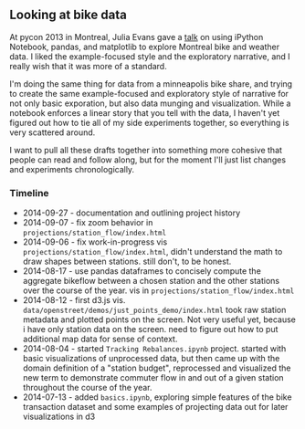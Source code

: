 
## Looking at bike data

At pycon 2013 in Montreal, Julia Evans gave a [talk](http://nbviewer.ipython.org/github/jvns/talks/blob/master/mtlpy35/pistes-cyclables.ipynb) on using iPython Notebook, pandas, and matplotlib to explore Montreal bike and weather data.  I liked the example-focused style and the exploratory narrative, and I really wish that it was more of a standard.

I'm doing the same thing for data from a minneapolis bike share, and trying to create the same example-focused and exploratory style of narrative for not only basic exporation, but also data munging and visualization.  While a notebook enforces a linear story that you tell with the data, I haven't yet figured out how to tie all of my side experiments together, so everything is very scattered around.

I want to pull all these drafts together into something more cohesive that people can read and follow along, but for the moment I'll just list changes and experiments chronologically.

### Timeline

* 2014-09-27 - documentation and outlining project history
* 2014-09-07 - fix zoom behavior in `projections/station_flow/index.html`
* 2014-09-06 - fix work-in-progress vis `projections/station_flow/index.html`, didn't understand the math to draw shapes between stations. still don't, to be honest. 
* 2014-08-17 - use pandas dataframes to concisely compute the aggregate bikeflow between a chosen station and the other stations over the course of the year. vis in `projections/station_flow/index.html`
* 2014-08-12 - first d3.js vis.  `data/openstreet/demos/just_points_demo/index.html` took raw station metadata and plotted points on the screen.  Not very useful yet, because i have only station data on the screen. need to figure out how to put additional map data for sense of context.
* 2014-08-04 - started `Tracking Rebalances.ipynb` project.  started with basic visualizations of unprocessed data, but then came up with the domain definition of a "station budget", reprocessed and visualized the new term to demonstrate commuter flow in and out of a given station throughout the course of the year.
* 2014-07-13 - added `basics.ipynb`, exploring simple features of the bike transaction dataset and some examples of projecting data out for later visualizations in d3


